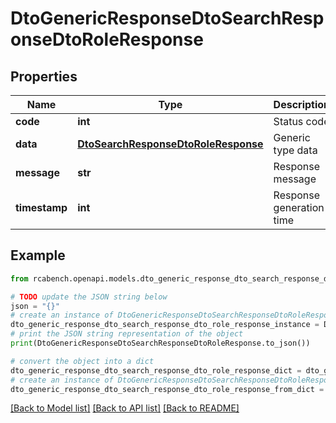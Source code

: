 # DtoGenericResponseDtoSearchResponseDtoRoleResponse


## Properties

Name | Type | Description | Notes
------------ | ------------- | ------------- | -------------
**code** | **int** | Status code | [optional] 
**data** | [**DtoSearchResponseDtoRoleResponse**](DtoSearchResponseDtoRoleResponse.md) | Generic type data | [optional] 
**message** | **str** | Response message | [optional] 
**timestamp** | **int** | Response generation time | [optional] 

## Example

```python
from rcabench.openapi.models.dto_generic_response_dto_search_response_dto_role_response import DtoGenericResponseDtoSearchResponseDtoRoleResponse

# TODO update the JSON string below
json = "{}"
# create an instance of DtoGenericResponseDtoSearchResponseDtoRoleResponse from a JSON string
dto_generic_response_dto_search_response_dto_role_response_instance = DtoGenericResponseDtoSearchResponseDtoRoleResponse.from_json(json)
# print the JSON string representation of the object
print(DtoGenericResponseDtoSearchResponseDtoRoleResponse.to_json())

# convert the object into a dict
dto_generic_response_dto_search_response_dto_role_response_dict = dto_generic_response_dto_search_response_dto_role_response_instance.to_dict()
# create an instance of DtoGenericResponseDtoSearchResponseDtoRoleResponse from a dict
dto_generic_response_dto_search_response_dto_role_response_from_dict = DtoGenericResponseDtoSearchResponseDtoRoleResponse.from_dict(dto_generic_response_dto_search_response_dto_role_response_dict)
```
[[Back to Model list]](../README.md#documentation-for-models) [[Back to API list]](../README.md#documentation-for-api-endpoints) [[Back to README]](../README.md)


